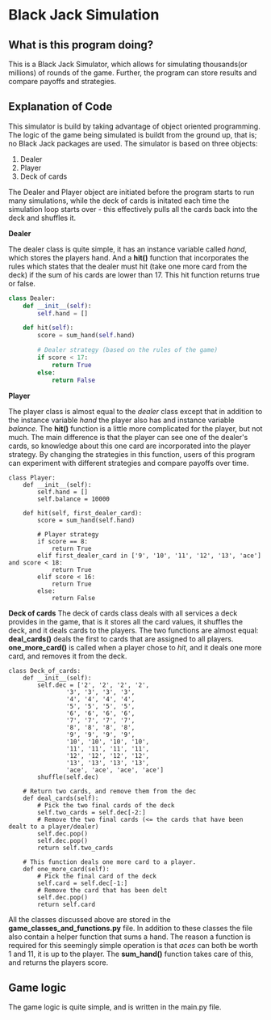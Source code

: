 # Black Jack Simulation

## What is this program doing? 

This is a Black Jack Simulator, which allows for simulating thousands(or millions) of rounds of the game. Further, the program can store results and compare payoffs and strategies. 


## Explanation of Code
This simulator is build by taking advantage of object oriented programming. The logic of the game being simulated is buildt from the ground up, that is; no Black Jack packages are used. The simulator is based on three objects:

1. Dealer 
1. Player 
1. Deck of cards

The Dealer and Player object are initiated before the program starts to run many simulations, while the deck of cards is initated each time the simulation loop starts over - this effectively pulls all the cards back into the deck and shuffles it. 

**Dealer**

The dealer class is quite simple, it has an instance variable called *hand*, which stores the players hand. And a **hit()** function that incorporates the rules which states that the dealer must hit (take one more card from the deck) if the sum of his cards are lower than 17. This hit function returns true or false. 

```python
class Dealer:
    def __init__(self):
        self.hand = []

    def hit(self):
        score = sum_hand(self.hand)

        # Dealer strategy (based on the rules of the game)
        if score < 17:
            return True
        else:
            return False
```

**Player**

The player class is almost equal to the *dealer* class except that in addition to the instance variable *hand* the player also has and instance variable *balance*. The **hit()** function is a little more complicated for the player, but not much. The main difference is that the player can see one of the dealer's cards, so knowledge about this one card are incorporated into the player strategy. By changing the strategies in this function, users of this program can experiment with different strategies and compare payoffs over time. 

```
class Player:
    def __init__(self):
        self.hand = []
        self.balance = 10000

    def hit(self, first_dealer_card):
        score = sum_hand(self.hand)

        # Player strategy
        if score == 8:
            return True
        elif first_dealer_card in ['9', '10', '11', '12', '13', 'ace'] and score < 18:
            return True
        elif score < 16:
            return True
        else:
            return False

```

**Deck of cards** 
The deck of cards class deals with all services a deck provides in the game, that is it stores all the card values, it shuffles the deck, and it deals cards to the players. The two functions are almost equal: **deal_cards()** deals the first to cards that are assigned to all players. **one_more_card()** is called when a player chose to *hit*, and it deals one more card, and removes it from the deck. 

```
class Deck_of_cards:
    def __init__(self):
        self.dec = ['2', '2', '2', '2',
                '3', '3', '3', '3',
                '4', '4', '4', '4',
                '5', '5', '5', '5',
                '6', '6', '6', '6',
                '7', '7', '7', '7',
                '8', '8', '8', '8',
                '9', '9', '9', '9',
                '10', '10', '10', '10',
                '11', '11', '11', '11',
                '12', '12', '12', '12',
                '13', '13', '13', '13',
                'ace', 'ace', 'ace', 'ace']
        shuffle(self.dec)

    # Return two cards, and remove them from the dec
    def deal_cards(self):
        # Pick the two final cards of the deck
        self.two_cards = self.dec[-2:]
        # Remove the two final cards (<= the cards that have been dealt to a player/dealer)
        self.dec.pop()
        self.dec.pop()
        return self.two_cards

    # This function deals one more card to a player.
    def one_more_card(self):
        # Pick the final card of the deck
        self.card = self.dec[-1:]
        # Remove the card that has been delt
        self.dec.pop()
        return self.card
```

All the classes discussed above are stored in the **game_classes_and_functions.py** file. In addition to these classes the file also contain a helper function that sums a hand. The reason a function is required for this seemingly simple operation is that *aces* can both be worth 1 and 11, it is up to the player. The **sum_hand()** function takes care of this, and returns the players score. 


## Game logic 

The game logic is quite simple, and is written in the main.py file. 


